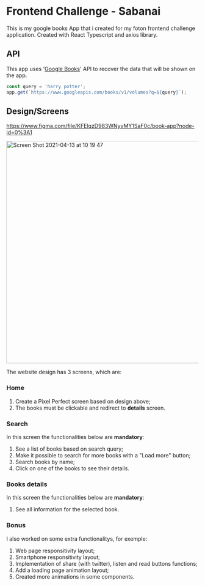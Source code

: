 # Frontend Challenge - Sabanai

This is my google books App that i created for my foton frontend challenge application. Created with React Typescript and axios library. 

## API

This app uses '[Google Books](https://developers.google.com/books/docs/v1/using)' API to recover the data that will be shown on the app.

```ts
const query = 'harry potter';
app.get(`https://www.googleapis.com/books/v1/volumes?q=${query}`);
```
## Design/Screens
https://www.figma.com/file/KFElqzD983WNyvMY1SaF0c/book-app?node-id=0%3A1

<img width="581" alt="Screen Shot 2021-04-13 at 10 19 47" src="https://user-images.githubusercontent.com/13947203/114559257-eb55ad00-9c41-11eb-9617-4e7627cc373e.png">


The website design has 3 screens, which are:

### Home

1. Create a Pixel Perfect screen based on design above;
2. The books must be clickable and redirect to **details** screen.

### Search

In this screen the functionalities below are **mandatory**:

1. See a list of books based on search query;
2. Make it possible to search for more books with a "Load more" button;
3. Search books by name;
4. Click on one of the books to see their details.

### Books details

In this screen the functionalities below are **mandatory**:

1. See all information for the selected book.

### Bonus 

I also worked on some extra functionalitys, for exemple: 

1. Web page responsitivity layout;
2. Smartphone responsitivity layout;
3. Implementation of share (with twitter), listen and read buttons functions;
4. Add a loading page animation layout;
5. Created more animations in some components.
